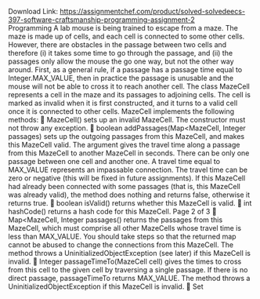 Download Link: https://assignmentchef.com/product/solved-solvedeecs-397-software-craftsmanship-programming-assignment-2
<br>
Programming A lab mouse is being trained to escape from a maze. The maze is made up of cells, and each cell is connected to some other cells. However, there are obstacles in the passage between two cells and therefore (i) it takes some time to go through the passage, and (ii) the passages only allow the mouse the go one way, but not the other way around. First, as a general rule, if a passage has a passage time equal to Integer.MAX_VALUE, then in practice the passage is unusable and the mouse will not be able to cross it to reach another cell. The class MazeCell represents a cell in the maze and its passages to adjoining cells. The cell is marked as invalid when it is first constructed, and it turns to a valid cell once it is connected to other cells. MazeCell implements the following methods:  MazeCell() sets up an invalid MazeCell. The constructor must not throw any exception.  boolean addPassages(Map&lt;MazeCell, Integer passages) sets up the outgoing passages from this MazeCell, and makes this MazeCell valid. The argument gives the travel time along a passage from this MazeCell to another MazeCell in seconds. There can be only one passage between one cell and another one. A travel time equal to MAX_VALUE represents an impassable connection. The travel time can be zero or negative (this will be fixed in future assignments). If this MazeCell had already been connected with some passages (that is, this MazeCell was already valid), the method does nothing and returns false, otherwise it returns true.  boolean isValid() returns whether this MazeCell is valid.  int hashCode() returns a hash code for this MazeCell. Page 2 of 3  Map&lt;MazeCell, Integer passages() returns the passages from this MazeCell, which must comprise all other MazeCells whose travel time is less than MAX_VALUE. You should take steps so that the returned map cannot be abused to change the connections from this MazeCell. The method throws a UninitializedObjectException (see later) if this MazeCell is invalid.  Integer passageTimeTo(MazeCell cell) gives the times to cross from this cell to the given cell by traversing a single passage. If there is no direct passage, passageTimeTo returns MAX_VALUE. The method throws a UninitializedObjectException if this MazeCell is invalid.  Set